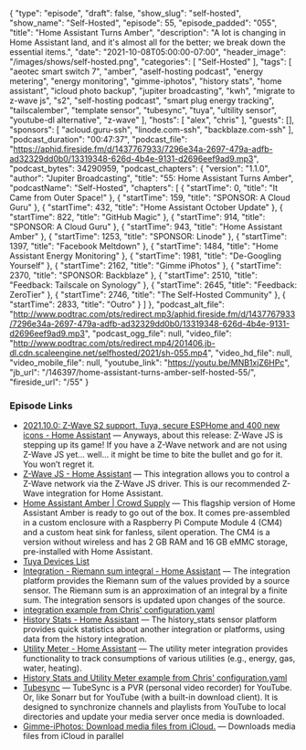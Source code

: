 {
  "type": "episode",
  "draft": false,
  "show_slug": "self-hosted",
  "show_name": "Self-Hosted",
  "episode": 55,
  "episode_padded": "055",
  "title": "Home Assistant Turns Amber",
  "description": "A lot is changing in Home Assistant land, and it's almost all for the better; we break down the essential items.",
  "date": "2021-10-08T05:00:00-07:00",
  "header_image": "/images/shows/self-hosted.png",
  "categories": [
    "Self-Hosted"
  ],
  "tags": [
    "aeotec smart switch 7",
    "amber",
    "aself-hosting podcast",
    "energy metering",
    "energy monitoring",
    "gimme-iphotos",
    "history stats",
    "home assistant",
    "icloud photo backup",
    "jupiter broadcasting",
    "kwh",
    "migrate to z-wave js",
    "s2",
    "self-hosting podcast",
    "smart plug energy tracking",
    "tailscalember",
    "template sensor",
    "tubesync",
    "tuya",
    "ultility sensor",
    "youtube-dl alternative",
    "z-wave"
  ],
  "hosts": [
    "alex",
    "chris"
  ],
  "guests": [],
  "sponsors": [
    "acloud.guru-ssh",
    "linode.com-ssh",
    "backblaze.com-ssh"
  ],
  "podcast_duration": "00:47:37",
  "podcast_file": "https://aphid.fireside.fm/d/1437767933/7296e34a-2697-479a-adfb-ad32329dd0b0/13319348-626d-4b4e-9131-d2696eef9ad9.mp3",
  "podcast_bytes": 34290959,
  "podcast_chapters": {
    "version": "1.1.0",
    "author": "Jupiter Broadcasting",
    "title": "55: Home Assistant Turns Amber",
    "podcastName": "Self-Hosted",
    "chapters": [
      {
        "startTime": 0,
        "title": "It Came from Outer Space!"
      },
      {
        "startTime": 159,
        "title": "SPONSOR: A Cloud Guru"
      },
      {
        "startTime": 432,
        "title": "Home Assistant October Update"
      },
      {
        "startTime": 822,
        "title": "GitHub Magic"
      },
      {
        "startTime": 914,
        "title": "SPONSOR: A Cloud Guru"
      },
      {
        "startTime": 943,
        "title": "Home Assistant Amber"
      },
      {
        "startTime": 1253,
        "title": "SPONSOR: Linode"
      },
      {
        "startTime": 1397,
        "title": "Facebook Meltdown"
      },
      {
        "startTime": 1484,
        "title": "Home Assistant Energy Monitoring"
      },
      {
        "startTime": 1981,
        "title": "De-Googling Yourself"
      },
      {
        "startTime": 2162,
        "title": "Gimme iPhotos"
      },
      {
        "startTime": 2370,
        "title": "SPONSOR: Backblaze"
      },
      {
        "startTime": 2510,
        "title": "Feedback: Tailscale on Synology"
      },
      {
        "startTime": 2645,
        "title": "Feedback: ZeroTier"
      },
      {
        "startTime": 2746,
        "title": "The Self-Hosted Community"
      },
      {
        "startTime": 2833,
        "title": "Outro"
      }
    ]
  },
  "podcast_alt_file": "http://www.podtrac.com/pts/redirect.mp3/aphid.fireside.fm/d/1437767933/7296e34a-2697-479a-adfb-ad32329dd0b0/13319348-626d-4b4e-9131-d2696eef9ad9.mp3",
  "podcast_ogg_file": null,
  "video_file": "http://www.podtrac.com/pts/redirect.mp4/201406.jb-dl.cdn.scaleengine.net/selfhosted/2021/sh-055.mp4",
  "video_hd_file": null,
  "video_mobile_file": null,
  "youtube_link": "https://youtu.be/MNB1xjZ6HPc",
  "jb_url": "/146397/home-assistant-turns-amber-self-hosted-55/",
  "fireside_url": "/55"
}


### Episode Links

  * [2021.10.0: Z-Wave S2 support, Tuya, secure ESPHome and 400 new icons - Home Assistant](https://www.home-assistant.io/blog/2021/10/06/release-202110/ "2021.10.0: Z-Wave S2 support, Tuya, secure ESPHome and 400 new icons - Home Assistant") — Anyways, about this release: Z-Wave JS is stepping up its game! If you have a Z-Wave network and are not using Z-Wave JS yet… well… it might be time to bite the bullet and go for it. You won’t regret it. 
  * [Z-Wave JS - Home Assistant](https://www.home-assistant.io/integrations/zwave_js/ "Z-Wave JS - Home Assistant") — This integration allows you to control a Z-Wave network via the Z-Wave JS driver. This is our recommended Z-Wave integration for Home Assistant.
  * [Home Assistant Amber | Crowd Supply](https://www.crowdsupply.com/nabu-casa/home-assistant-amber "Home Assistant Amber | Crowd Supply") — This flagship version of Home Assistant Amber is ready to go out of the box. It comes pre-assembled in a custom enclosure with a Raspberry Pi Compute Module 4 (CM4) and a custom heat sink for fanless, silent operation. The CM4 is a version without wireless and has 2 GB RAM and 16 GB eMMC storage, pre-installed with Home Assistant. 
  * [Tuya Devices List](https://expo.tuya.com/ "Tuya Devices List")
  * [Integration - Riemann sum integral - Home Assistant](https://www.home-assistant.io/integrations/integration/ "Integration - Riemann sum integral - Home Assistant") — The integration platform provides the Riemann sum of the values provided by a source sensor. The Riemann sum is an approximation of an integral by a finite sum. The integration sensors is updated upon changes of the source. 
  * [integration example from Chris' configuration.yaml](https://paste.docs.lol/code/TrollTachyon "integration example from Chris' configuration.yaml")
  * [History Stats - Home Assistant](https://www.home-assistant.io/integrations/history_stats/ "History Stats - Home Assistant") — The history_stats sensor platform provides quick statistics about another integration or platforms, using data from the history integration.
  * [Utility Meter - Home Assistant](https://www.home-assistant.io/integrations/utility_meter/ "Utility Meter - Home Assistant") — The utility meter integration provides functionality to track consumptions of various utilities (e.g., energy, gas, water, heating).
  * [History Stats and Utility Meter example from Chris' configuration.yaml](https://paste.docs.lol/code/SpanningAnnexments "History Stats and Utility Meter example from Chris' configuration.yaml")
  * [Tubesync](https://github.com/meeb/tubesync "Tubesync") — TubeSync is a PVR (personal video recorder) for YouTube. Or, like Sonarr but for YouTube (with a built-in download client). It is designed to synchronize channels and playlists from YouTube to local directories and update your media server once media is downloaded.
  * [Gimme-iPhotos: Download media files from iCloud.](https://github.com/Zebradil/Gimme-iPhotos "Gimme-iPhotos: Download media files from iCloud.") — Downloads media files from iCloud in parallel 


